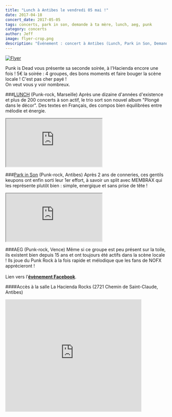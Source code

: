```yaml
---
title: "Lunch à Antibes le vendredi 05 mai !"
date: 2017-04-18
concert_date: 2017-05-05
tags: concerts, park in son, demande à ta mère, lunch, aeg, punk
category: concerts
author: Jeff
image: flyer-crop.png
description: "Événement : concert à Antibes (Lunch, Park in Son, Demande à ta mère et AEG) le 5 mai / PAF 5€"
---
```


[![Flyer](2017-04-18-lunch-a-antibes-le-vendredi-05-mai/flyer-crop.png)](2017-04-18-lunch-a-antibes-le-vendredi-05-mai/flyer.png)

Punk is Dead vous présente sa seconde soirée, à l'Hacienda encore une fois !
5€ la soirée : 4 groupes, des bons moments et faire bouger la scène locale ! C'est pas cher payé !
<br/>
On veut vous y voir nombreux.
<br/>

###[LUNCH](https://www.facebook.com/lunchlunch/) (Punk-rock, Marseille)
Après une dizaine d'années d'existence et plus de 200 concerts à son actif, le trio sort son nouvel album "Plongé dans le décor". Des textes en Français, des compos bien équilibrées entre mélodie et énergie.
<iframe class="bandcamp-large" src="https://bandcamp.com/EmbeddedPlayer/album=2760062356/size=large/bgcol=333333/linkcol=0f91ff/tracklist=false/artwork=small/transparent=true/" seamless><a href="https://lunch.bandcamp.com/album/plong-dans-le-d-cor-2017">PLONGÉ DANS LE DÉCOR (2017) by LUNCH</a></iframe>
<br/>


###[Park in Son](https://www.facebook.com/parkinsonpunk/) (Punk-rock, Antibes)
Après 2 ans de conneries, ces gentils keupons ont enfin sorti leur 1er effort, à savoir un split avec MEMBRAX qui les représente plutôt bien : simple, energique et sans prise de tête !
<iframe class="bandcamp-large" src="https://bandcamp.com/EmbeddedPlayer/album=578129701/size=large/bgcol=333333/linkcol=0f91ff/tracklist=false/artwork=small/transparent=true/" seamless><a href="https://parkinsonpunkrock.bandcamp.com/album/membrax-park-in-son">Membrax / Park in Son by Park in Son</a></iframe>
<br/>

###AEG (Punk-rock, Vence)
Même si ce groupe est peu présent sur la toile, ils existent bien depuis 15 ans et ont toujours été actifs dans la scène locale ! Ils joue du Punk Rock à la fois rapide et mélodique que les fans de NOFX apprécieront !
<br/>
<br/>
Lien vers l’[**évènement Facebook**](https://www.facebook.com/events/647726272102496/).
<br/>

####Accès à la salle
La Hacienda Rocks (2721 Chemin de Saint-Claude, Antibes)

<iframe width="425" height="350" frameborder="0" scrolling="no" marginheight="0" marginwidth="0" src="https://www.openstreetmap.org/export/embed.html?bbox=7.085484266281129%2C43.60144943492461%2C7.089024782180787%2C43.60322664382881&amp;layer=mapnik&amp;marker=43.602338045939184%2C7.087254524230957" class="openstreetmap"></iframe>
